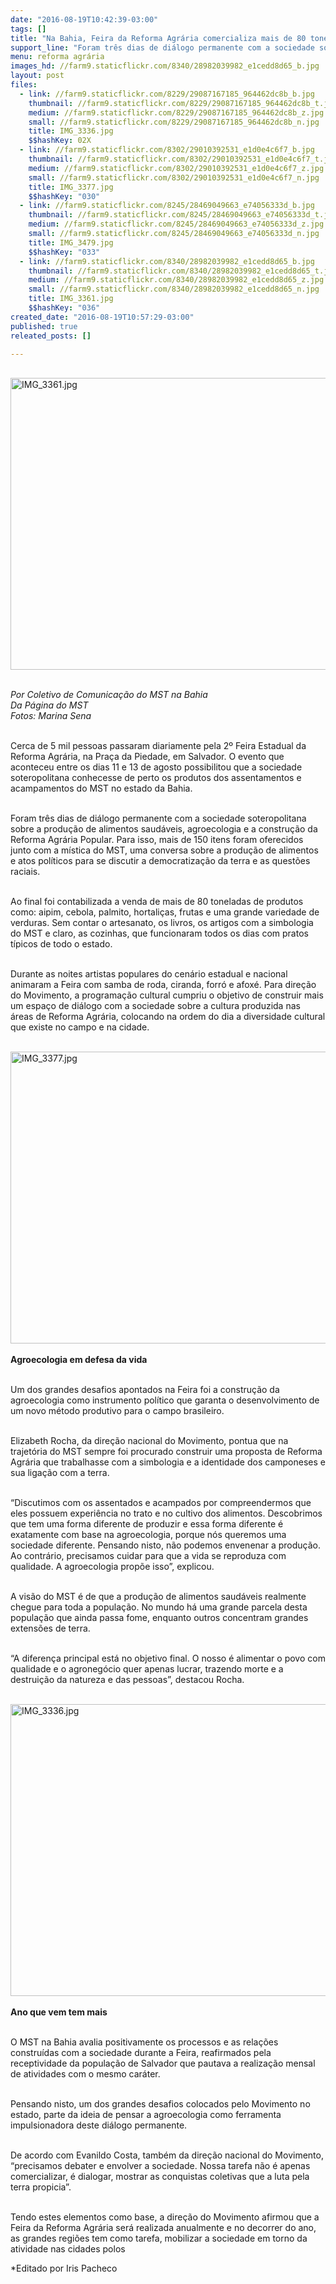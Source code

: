 ```yaml
---
date: "2016-08-19T10:42:39-03:00"
tags: []
title: "Na Bahia, Feira da Reforma Agrária comercializa mais de 80 toneladas de produtos"
support_line: "Foram três dias de diálogo permanente com a sociedade soteropolitana sobre a produção de alimentos saudáveis, agroecologia e a construção da Reforma Agrária Popular"
menu: reforma agrária
images_hd: //farm9.staticflickr.com/8340/28982039982_e1cedd8d65_b.jpg
layout: post
files:
  - link: //farm9.staticflickr.com/8229/29087167185_964462dc8b_b.jpg
    thumbnail: //farm9.staticflickr.com/8229/29087167185_964462dc8b_t.jpg
    medium: //farm9.staticflickr.com/8229/29087167185_964462dc8b_z.jpg
    small: //farm9.staticflickr.com/8229/29087167185_964462dc8b_n.jpg
    title: IMG_3336.jpg
    $$hashKey: 02X
  - link: //farm9.staticflickr.com/8302/29010392531_e1d0e4c6f7_b.jpg
    thumbnail: //farm9.staticflickr.com/8302/29010392531_e1d0e4c6f7_t.jpg
    medium: //farm9.staticflickr.com/8302/29010392531_e1d0e4c6f7_z.jpg
    small: //farm9.staticflickr.com/8302/29010392531_e1d0e4c6f7_n.jpg
    title: IMG_3377.jpg
    $$hashKey: "030"
  - link: //farm9.staticflickr.com/8245/28469049663_e74056333d_b.jpg
    thumbnail: //farm9.staticflickr.com/8245/28469049663_e74056333d_t.jpg
    medium: //farm9.staticflickr.com/8245/28469049663_e74056333d_z.jpg
    small: //farm9.staticflickr.com/8245/28469049663_e74056333d_n.jpg
    title: IMG_3479.jpg
    $$hashKey: "033"
  - link: //farm9.staticflickr.com/8340/28982039982_e1cedd8d65_b.jpg
    thumbnail: //farm9.staticflickr.com/8340/28982039982_e1cedd8d65_t.jpg
    medium: //farm9.staticflickr.com/8340/28982039982_e1cedd8d65_z.jpg
    small: //farm9.staticflickr.com/8340/28982039982_e1cedd8d65_n.jpg
    title: IMG_3361.jpg
    $$hashKey: "036"
created_date: "2016-08-19T10:57:29-03:00"
published: true
releated_posts: []

---
```

<p><br />
<img alt="IMG_3361.jpg" height="467" src="//farm9.staticflickr.com/8340/28982039982_e1cedd8d65_b.jpg" width="700" /></p>

<p><br />
<em>Por Coletivo de Comunica&ccedil;&atilde;o do MST na Bahia<br />
Da P&aacute;gina do MST<br />
Fotos: Marina Sena</em></p>

<p><br />
Cerca de 5 mil pessoas passaram diariamente pela 2&ordm; Feira Estadual da Reforma Agr&aacute;ria, na Pra&ccedil;a da Piedade, em Salvador. O evento que aconteceu entre os dias 11 e 13 de agosto possibilitou que a sociedade soteropolitana conhecesse de perto os produtos dos assentamentos e acampamentos do MST no estado da Bahia.</p>

<p><br />
Foram tr&ecirc;s dias de di&aacute;logo permanente com a sociedade soteropolitana sobre a produ&ccedil;&atilde;o de alimentos saud&aacute;veis, agroecologia e a constru&ccedil;&atilde;o da Reforma Agr&aacute;ria Popular. Para isso, mais de 150 itens foram oferecidos junto com a m&iacute;stica do MST, uma conversa sobre a produ&ccedil;&atilde;o de alimentos e atos pol&iacute;ticos para se discutir a democratiza&ccedil;&atilde;o da terra e as quest&otilde;es raciais.</p>

<p><br />
Ao final foi contabilizada a venda de mais de 80 toneladas de produtos como: aipim, cebola, palmito, hortali&ccedil;as, frutas e uma grande variedade de verduras. Sem contar o artesanato, os livros, os artigos com a simbologia do MST e claro, as cozinhas, que funcionaram todos os dias com pratos t&iacute;picos de todo o estado.</p>

<p><br />
Durante as noites artistas populares do cen&aacute;rio estadual e nacional animaram a Feira com samba de roda, ciranda, forr&oacute; e afox&eacute;. Para dire&ccedil;&atilde;o do Movimento, a programa&ccedil;&atilde;o cultural cumpriu o objetivo de construir mais um espa&ccedil;o de di&aacute;logo com a sociedade sobre a cultura produzida nas &aacute;reas de Reforma Agr&aacute;ria, colocando na ordem do dia a diversidade cultural que existe no campo e na cidade.<br />
&nbsp;</p>

<p><img alt="IMG_3377.jpg" height="467" src="//farm9.staticflickr.com/8302/29010392531_e1d0e4c6f7_b.jpg" width="700" /><br />
<br />
<strong>Agroecologia em defesa da vida</strong></p>

<p><br />
Um dos grandes desafios apontados na Feira foi a constru&ccedil;&atilde;o da agroecologia como instrumento pol&iacute;tico que garanta o desenvolvimento de um novo m&eacute;todo produtivo para o campo brasileiro.</p>

<p><br />
Elizabeth Rocha, da dire&ccedil;&atilde;o nacional do Movimento, pontua que na trajet&oacute;ria do MST sempre foi procurado construir uma proposta de Reforma Agr&aacute;ria que trabalhasse com a simbologia e a identidade dos camponeses e sua liga&ccedil;&atilde;o com a terra.</p>

<p><br />
&ldquo;Discutimos com os assentados e acampados por compreendermos que eles possuem experi&ecirc;ncia no trato e no cultivo dos alimentos. Descobrimos que tem uma forma diferente de produzir e essa forma diferente &eacute; exatamente com base na agroecologia, porque n&oacute;s queremos uma sociedade diferente. Pensando nisto, n&atilde;o podemos envenenar a produ&ccedil;&atilde;o. Ao contr&aacute;rio, precisamos cuidar para que a vida se reproduza com qualidade. A agroecologia prop&otilde;e isso&rdquo;, explicou.</p>

<p><br />
A vis&atilde;o do MST &eacute; de que a produ&ccedil;&atilde;o de alimentos saud&aacute;veis realmente chegue para toda a popula&ccedil;&atilde;o. No mundo h&aacute; uma grande parcela desta popula&ccedil;&atilde;o que ainda passa fome, enquanto outros concentram grandes extens&otilde;es de terra.</p>

<p><br />
&ldquo;A diferen&ccedil;a principal est&aacute; no objetivo final. O nosso &eacute; alimentar o povo com qualidade e o agroneg&oacute;cio quer apenas lucrar, trazendo morte e a destrui&ccedil;&atilde;o da natureza e das pessoas&rdquo;, destacou Rocha.<br />
&nbsp;</p>

<p><img alt="IMG_3336.jpg" height="467" src="//farm9.staticflickr.com/8229/29087167185_964462dc8b_b.jpg" width="700" /><br />
<br />
<strong>Ano que vem tem mais&nbsp;&nbsp;&nbsp;&nbsp;&nbsp;&nbsp;&nbsp;&nbsp;&nbsp;&nbsp;&nbsp;&nbsp;</strong>&nbsp;&nbsp;&nbsp;&nbsp;&nbsp;&nbsp;&nbsp;&nbsp;&nbsp;&nbsp;&nbsp;&nbsp;&nbsp;&nbsp;&nbsp;&nbsp;&nbsp;&nbsp;&nbsp;&nbsp;&nbsp;</p>

<p><br />
O MST na Bahia avalia positivamente os processos e as rela&ccedil;&otilde;es constru&iacute;das com a sociedade durante a Feira, reafirmados pela receptividade da popula&ccedil;&atilde;o de Salvador que pautava a realiza&ccedil;&atilde;o mensal de atividades com o mesmo car&aacute;ter.</p>

<p><br />
Pensando nisto, um dos grandes desafios colocados pelo Movimento no estado, parte da ideia de pensar a agroecologia como ferramenta impulsionadora deste di&aacute;logo permanente.</p>

<p><br />
De acordo com Evanildo Costa, tamb&eacute;m da dire&ccedil;&atilde;o nacional do Movimento, &ldquo;precisamos debater e envolver a sociedade. Nossa tarefa n&atilde;o &eacute; apenas comercializar, &eacute; dialogar, mostrar as conquistas coletivas que a luta pela terra propicia&rdquo;.</p>

<p><br />
Tendo estes elementos como base, a dire&ccedil;&atilde;o do Movimento afirmou que a Feira da Reforma Agr&aacute;ria ser&aacute; realizada anualmente e no decorrer do ano, as grandes regi&otilde;es tem como tarefa, mobilizar a sociedade em torno da atividade nas cidades polos</p>

<p>*Editado por Iris Pacheco</p>
